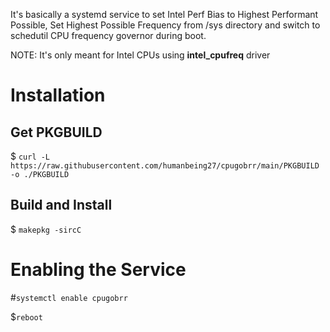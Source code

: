 It's basically a systemd service to set Intel Perf Bias to Highest Performant Possible, Set Highest Possible Frequency from /sys directory and switch to schedutil CPU frequency governor during boot.

NOTE: It's only meant for Intel CPUs using **intel_cpufreq** driver
# Installation
## Get PKGBUILD
$ ``` curl -L https://raw.githubusercontent.com/humanbeing27/cpugobrr/main/PKGBUILD -o ./PKGBUILD ```
## Build and Install
$ ``` makepkg -sircC ```
# Enabling the Service
#``` systemctl enable cpugobrr ```

$``` reboot ```
